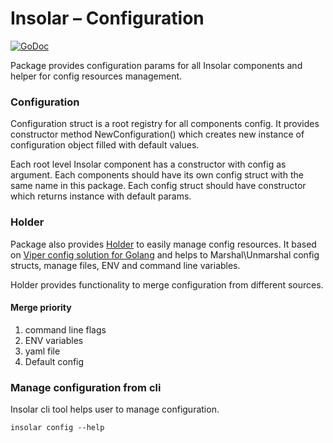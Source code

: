 Insolar – Configuration
===============

[![GoDoc](https://godoc.org/github.com/insolar/insolar/configuration?status.svg)](https://godoc.org/github.com/insolar/insolar/configuration)


Package provides configuration params for all Insolar components and helper for config resources management.

### Configuration

Configuration struct is a root registry for all components config.
It provides constructor method NewConfiguration() which creates new instance of configuration object filled with default values.

Each root level Insolar component has a constructor with config as argument.
Each components should have its own config struct with the same name in this package.
Each config struct should have constructor which returns instance with default params.

### Holder

Package also provides [Holder](https://godoc.org/github.com/insolar/insolar/configuration#Holder) to easily manage config resources. 
It based on [Viper config solution for Golang](https://github.com/spf13/viper) and helps to Marshal\Unmarshal config structs, manage files, ENV and command line variables.

Holder provides functionality to merge configuration from different sources.

#### Merge priority

1. command line flags
2. ENV variables
3. yaml file
4. Default config

### Manage configuration from cli

Insolar cli tool helps user to manage configuration.

```
insolar config --help
```
